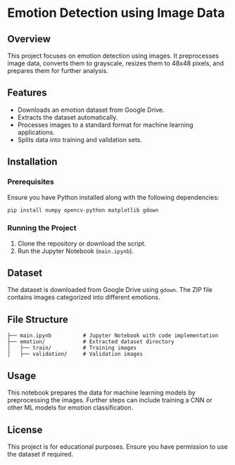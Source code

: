 # Emotion Detection using Image Data

## Overview
This project focuses on emotion detection using images. It preprocesses image data, converts them to grayscale, resizes them to 48x48 pixels, and prepares them for further analysis.

## Features
- Downloads an emotion dataset from Google Drive.
- Extracts the dataset automatically.
- Processes images to a standard format for machine learning applications.
- Splits data into training and validation sets.

## Installation
### Prerequisites
Ensure you have Python installed along with the following dependencies:
```bash
pip install numpy opencv-python matplotlib gdown
```

### Running the Project
1. Clone the repository or download the script.
2. Run the Jupyter Notebook (`main.ipynb`).

## Dataset
The dataset is downloaded from Google Drive using `gdown`. The ZIP file contains images categorized into different emotions.

## File Structure
```
├── main.ipynb          # Jupyter Notebook with code implementation
├── emotion/            # Extracted dataset directory
│   ├── train/          # Training images
│   ├── validation/     # Validation images
```

## Usage
This notebook prepares the data for machine learning models by preprocessing the images. Further steps can include training a CNN or other ML models for emotion classification.

## License
This project is for educational purposes. Ensure you have permission to use the dataset if required.

